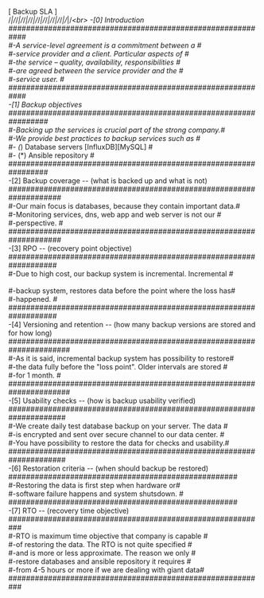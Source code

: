 [ Backup SLA ]<br>
/*\|/*\/*\|/*\/*\|/*\/*\|/*\/*\|/*\/*\|/*\/*\|/*\/*\|/*\|/*\<br>
-[0] Introduction<br>
############################################################<br>
#-A service-level agreement is a commitment between a      #<br>
#-service provider and a client. Particular aspects of     #<br>
#-the service – quality, availability, responsibilities    #<br>
#-are agreed between the service provider and the          #<br>
#-service user.                                            #<br>
############################################################<br>
-[1] Backup objectives<br>
#################################################################<br>
#-Backing up the services is crucial part of the strong company.#<br>
#-We provide best practices to backup services such as          #<br>
#- (*) Database servers [InfluxDB][MySQL]                       #<br>
#- (*) Ansible repository                                       #<br>
#################################################################<br>
-[2] Backup coverage -- (what is backed up and what is not)<br>
####################################################################<br>
#-Our main focus is databases, because they contain important data.#<br>
#-Monitoring services, dns, web app and web server is not our      #<br>
#-perspective.                                                     #<br>
####################################################################<br>
-[3] RPO -- (recovery point objective)<br>
###################################################################<br>
#-Due to high cost, our backup system is incremental. Incremental #<br>   
#-backup system, restores data before the point where the loss has#<br>
#-happened.                                                       #<br>
###################################################################<br>
-[4] Versioning and retention -- (how many backup versions are stored and for how long)<br>
######################################################################<br>
#-As it is said, incremental backup system has possibility to restore#<br>
#-the data fully before the "loss point". Older intervals are stored #<br>
#-for 1 month.                                                       #<br>
######################################################################<br>
-[5] Usability checks -- (how is backup usability verified)<br>
#####################################################################<br>
#-We create daily test database backup on your server. The data     #<br>
#-is encrypted and sent over secure channel to our data center.     #<br>
#-You have possibility to restore the data for checks and usability.#<br>
#####################################################################<br>
-[6] Restoration criteria -- (when should backup be restored)<br>
####################################################<br>
#-Restoring the data is first step when hardware or#<br>
#-software failure happens and system shutsdown.   #<br>
####################################################<br>
-[7] RTO -- (recovery time objective)<br>
###########################################################<br>
#-RTO is maximum time objective that company is capable   #<br>
#-of restoring the data. The RTO is not quite specified   #<br>
#-and is more or less approximate. The reason we only     #<br>
#-restore databases and ansible repository it requires    #<br>
#-from 4-5 hours or more if we are dealing with giant data#<br>
###########################################################<br>
